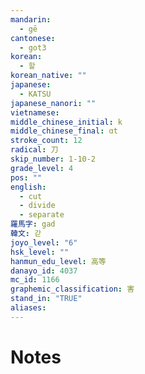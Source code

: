 ```yaml
---
mandarin:
  - gē
cantonese:
  - got3
korean:
  - 할
korean_native: ""
japanese:
  - KATSU
japanese_nanori: ""
vietnamese:
middle_chinese_initial: k
middle_chinese_final: ɑt
stroke_count: 12
radical: 刀
skip_number: 1-10-2
grade_level: 4
pos: ""
english:
  - cut
  - divide
  - separate
羅馬字: gad
韓文: 갇
joyo_level: "6"
hsk_level: ""
hanmun_edu_level: 高等
danayo_id: 4037
mc_id: 1166
graphemic_classification: 害
stand_in: "TRUE"
aliases:
---
```


# Notes
